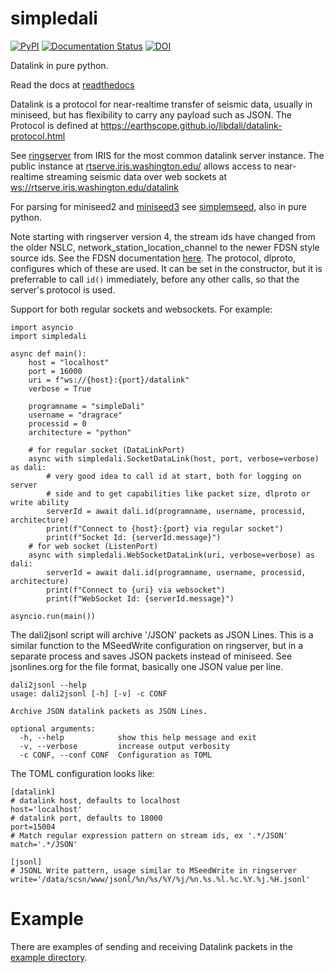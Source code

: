 # simpledali

[![PyPI](https://img.shields.io/pypi/v/simpledali)](https://pypi.org/project/simpledali/)
[![Documentation Status](https://readthedocs.org/projects/simpledali/badge/?version=latest)](https://simpledali.readthedocs.io/en/latest/?badge=latest)
[![DOI](https://zenodo.org/badge/DOI/10.5281/zenodo.15691939.svg)](https://doi.org/10.5281/zenodo.15691939)



Datalink in pure python.

Read the docs at [readthedocs](https://simpledali.readthedocs.io/en/latest/)


Datalink is a protocol for near-realtime transfer of seismic data, usually in miniseed, but has flexibility to carry any payload such as JSON. The Protocol is defined at
https://earthscope.github.io/libdali/datalink-protocol.html

See [ringserver](https://github.com/EarthScope/ringserver/) from IRIS
for the most common datalink server instance. The public instance
at [rtserve.iris.washington.edu/](http://rtserve.iris.washington.edu/) allows access to near-realtime streaming seismic data over web sockets at [ws://rtserve.iris.washington.edu/datalink](ws://rtserve.iris.washington.edu/datalink)

For parsing for miniseed2 and
[miniseed3](http://docs.fdsn.org/projects/miniseed3/en/latest/index.html#)
see [simplemseed](https://github.com/crotwell/simplemseed), also in pure python.

Note starting with ringserver version 4, the stream ids have changed from
the older NSLC, network_station_location_channel to the newer FDSN style
source ids. See the FDSN documentation
[here](https://docs.fdsn.org/projects/source-identifiers/en/latest/).
The protocol, dlproto, configures which of these are used. It can be set in
the constructor, but it is preferrable to call `id()` immediately, before any
other calls, so that the server's protocol is used.

Support for both regular sockets and websockets. For example:

```
import asyncio
import simpledali

async def main():
    host = "localhost"
    port = 16000
    uri = f"ws://{host}:{port}/datalink"
    verbose = True

    programname = "simpleDali"
    username = "dragrace"
    processid = 0
    architecture = "python"

    # for regular socket (DataLinkPort)
    async with simpledali.SocketDataLink(host, port, verbose=verbose) as dali:
        # very good idea to call id at start, both for logging on server
        # side and to get capabilities like packet size, dlproto or write ability
        serverId = await dali.id(programname, username, processid, architecture)
        print(f"Connect to {host}:{port} via regular socket")
        print(f"Socket Id: {serverId.message}")
    # for web socket (ListenPort)
    async with simpledali.WebSocketDataLink(uri, verbose=verbose) as dali:
        serverId = await dali.id(programname, username, processid, architecture)
        print(f"Connect to {uri} via websocket")
        print(f"WebSocket Id: {serverId.message}")

asyncio.run(main())
```

The dali2jsonl script will archive '/JSON' packets as JSON Lines. This is a similar function to the MSeedWrite configuration on ringserver, but in a separate process and saves JSON packets instead of miniseed. See jsonlines.org for the file format, basically one JSON
value per line.

```
dali2jsonl --help
usage: dali2jsonl [-h] [-v] -c CONF

Archive JSON datalink packets as JSON Lines.

optional arguments:
  -h, --help            show this help message and exit
  -v, --verbose         increase output verbosity
  -c CONF, --conf CONF  Configuration as TOML
```

The TOML configuration looks like:
```
[datalink]
# datalink host, defaults to localhost
host='localhost'
# datalink port, defaults to 18000
port=15004
# Match regular expression pattern on stream ids, ex '.*/JSON'
match='.*/JSON'

[jsonl]
# JSONL Write pattern, usage similar to MSeedWrite in ringserver
write='/data/scsn/www/jsonl/%n/%s/%Y/%j/%n.%s.%l.%c.%Y.%j.%H.jsonl'

```

# Example

There are examples of sending and receiving Datalink packets in the
[example directory](https://github.com/crotwell/simpledali/tree/main/example).
